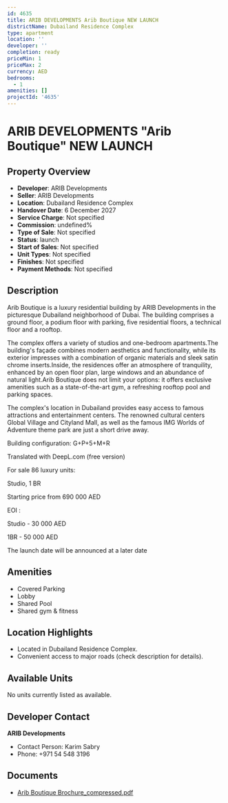 ```yaml
---
id: 4635
title: ARIB DEVELOPMENTS Arib Boutique NEW LAUNCH
districtName: Dubailand Residence Complex
type: apartment
location: ''
developer: ''
completion: ready
priceMin: 1
priceMax: 2
currency: AED
bedrooms:
  - 1
amenities: []
projectId: '4635'
---
```


# ARIB DEVELOPMENTS "Arib Boutique" NEW LAUNCH

## Property Overview
- **Developer**: ARIB Developments
- **Seller**: ARIB Developments
- **Location**: Dubailand Residence Complex
- **Handover Date**: 6 December 2027
- **Service Charge**: Not specified
- **Commission**: undefined%
- **Type of Sale**: Not specified
- **Status**: launch
- **Start of Sales**: Not specified
- **Unit Types**: Not specified
- **Finishes**: Not specified
- **Payment Methods**: Not specified

## Description
Arib Boutique is a luxury residential building by ARIB Developments in the picturesque Dubailand neighborhood of Dubai. The building comprises a ground floor, a podium floor with parking, five residential floors, a technical floor and a rooftop.

The complex offers a variety of studios and one-bedroom apartments.The building's façade combines modern aesthetics and functionality, while its exterior impresses with a combination of organic materials and sleek satin chrome inserts.Inside, the residences offer an atmosphere of tranquility, enhanced by an open floor plan, large windows and an abundance of natural light.Arib Boutique does not limit your options: it offers exclusive amenities such as a state-of-the-art gym, a refreshing rooftop pool and parking spaces.

The complex's location in Dubailand provides easy access to famous attractions and entertainment centers. The renowned cultural centers Global Village and Cityland Mall, as well as the famous IMG Worlds of Adventure theme park are just a short drive away.

Building configuration: G+P+5+M+R

Translated with DeepL.com (free version)

For sale 86 luxury units:

Studio, 1 BR 

Starting price from 690 000 AED

EOI :

Studio - 30 000 AED

1BR - 50 000 AED

 The launch date will be announced at a later date

## Amenities
- Covered Parking
- Lobby
- Shared Pool
- Shared gym & fitness

## Location Highlights
- Located in Dubailand Residence Complex.
- Convenient access to major roads (check description for details).

## Available Units
No units currently listed as available.

## Developer Contact
**ARIB Developments**
- Contact Person: Karim Sabry
- Phone: +971 54 548 3196

## Documents
- [Arib Boutique Brochure_compressed.pdf](https://cdn.geniemap.net/2025/03/06/xjXZ6pQcU79zrrO2Z7XVq6V6SR09PqUdQ9HHGJ00.pdf)

